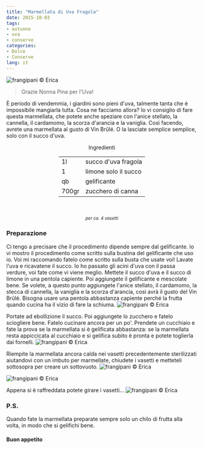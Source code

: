 ```yaml
---
title: "Marmellata di Uva Fragola"
date: 2015-10-03
tags:
- autunno
- uva
- conserve
categories:
- Dolce
- Conserve
lang: it
---
```

![](header.jpg "frangipani © Erica")

> Grazie Nonna Pina per l'Uva!

È periodo di vendemmia, i giardini sono pieni d'uva, talmente tanta che è impossibile mangiarla tutta. Cosa ne facciamo allora? Io vi consiglio di fare questa marmellata, che potete anche speziare con l'anice stellato, la cannella, il cardamomo, la scorza d'arancia e la vaniglia. Così facendo, avrete una marmellata al gusto di Vin Brûlé. O la lasciate semplice semplice, solo con il succo d'uva.


<div id="wrapper" style="text-align: center">
  <div id="yourdiv" style="display: inline-block;">
    <div class="ingredients">
      <div class="ingredients-title">Ingredienti</div>
      <table>
        <tbody>
          <tr>
            <td>1l</td>
            <td>succo d'uva fragola</td>
          </tr>
          <tr>
            <td>1</td>
            <td>limone solo il succo</td>
          </tr>
          <tr>
            <td>qb</td>
            <td>gelificante</td>
          </tr>
          <tr>
            <td>700gr</td>
            <td>zucchero di canna</td>          
          </tr>
        </tbody>
      </table>
      <br></br>
      <i class="pull-right" style="font-size: 80%;">per ca. 4 vasetti</i>
    </div>
  </div>
</div>


<h3>
  <font color="grey">
    <i class="fa-solid fa-gears"></i>
  </font> Preparazione
</h3>

Ci tengo a precisare che il procedimento dipende sempre dal gelificante. Io vi mostro il procedimento come scritto sulla bustina del gelificante che uso io. Voi mi raccomando fatelo come scritto sulla busta che usate voi!
Lavate l'uva e ricavatene il succo. Io ho passato gli acini d'uva con il passa verdure, voi fate come vi viene meglio. Mettete il succo d'uva e il succo di limone in una pentola capiente. Poi aggiungete il gelificante e mescolate bene. Se volete, a questo punto aggiungete l'anice stellato, il cardamomo, la stecca di cannella, la vaniglia e la scorza d'arancia, così avrà il gusto del Vin Brûlé. Bisogna usare una pentola abbastanza capiente perché la frutta quando cucina ha il vizio di fare la schiuma.
![](pentola.jpg "frangipani © Erica")

Portate ad ebollizione il succo. Poi aggiungete lo zucchero e fatelo sciogliere bene.
Fatelo cucinare ancora per un po'. Prendete un cucchiaio e fate la prova se la marmellata si è gelificata abbastanza: se la marmellata resta appiccicata al cucchiaio e si gelifica subito è pronta e potete toglierla dai fornelli.
![](gelificata.jpg "frangipani © Erica")

Riempite la marmellata ancora calda nei vasetti precedentemente sterilizzati aiutandovi con un imbuto per marmellate, chiudete i vasetti e metteteli sottosopra per creare un sottovuoto.
![](invasare.jpg "frangipani © Erica")

![](vasetti.jpg "frangipani © Erica")

Appena si è raffreddata potete girare i vasetti...
![](risultato.jpg "frangipani © Erica")


<h3>
  <font color="#FFCC00">
    <i class="fa-regular fa-lightbulb"></i>
  </font> P.S.
</h3>

Quando fate la marmellata preparate sempre solo un chilo di frutta alla volta, in modo che si gelifichi bene.

<h4>Buon appetito
  <font color="red">
    <i class="fa-regular fa-face-smile"></i>
  </font>
</h4>